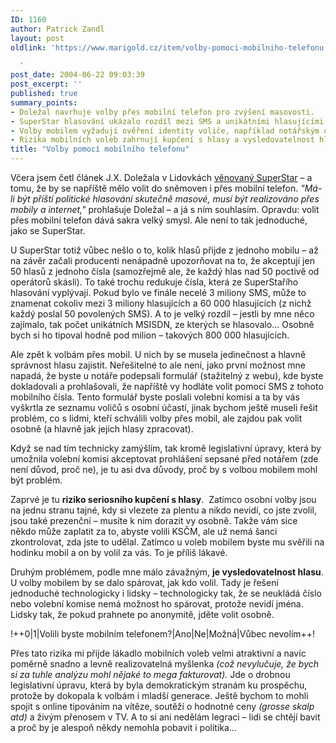 ```yaml
---
ID: 1160
author: Patrick Zandl
layout: post
oldlink: 'https://www.marigold.cz/item/volby-pomoci-mobilniho-telefonu

  '
post_date: 2004-06-22 09:03:39
post_excerpt: ''
published: true
summary_points:
- Doležal navrhuje volby přes mobilní telefon pro zvýšení masovosti.
- SuperStar hlasování ukázalo rozdíl mezi SMS a unikátními hlasujícími.
- Volby mobilem vyžadují ověření identity voliče, například notářským ověřením.
- Rizika mobilních voleb zahrnují kupčení s hlasy a vysledovatelnost hlasu.
title: "Volby pomocí mobilního telefonu"
---
```


<p>
Včera jsem četl článek J.X. Doležala v Lidovkách <a href="http://lidovky.centrum.cz/clanek.phtml?id=271131">věnovaný SuperStar</a> &#8211; a tomu, že by se napříště mělo volit do sněmoven i přes mobilní telefon. <em>&quot;Má-li být příští politické hlasování skutečně masové, musí být realizováno přes mobily a internet,&quot;</em> prohlašuje Doležal &#8211; a já s ním souhlasím. Opravdu: volit přes mobilní telefon dává sakra velký smysl. Ale není to tak jednoduché, jako se SuperStar.</p>
<p>
U SuperStar totiž vůbec nešlo o to, kolik hlasů přijde z jednoho mobilu &#8211; až na závěr začali producenti nenápadně upozorňovat na to, že akceptují jen 50 hlasů z jednoho čísla (samozřejmě ale, že každý hlas nad 50 poctivě od operátorů skásli). To také trochu redukuje čísla, která ze SuperStařího hlasování vyplývají. Pokud bylo ve finále necelé 3 miliony SMS, může to znamenat cokoliv mezi 3 miliony hlasujících a 60 000 hlasujících (z nichž každý poslal 50 povolených SMS). A to je velký rozdíl &#8211; jestli by mne něco zajímalo, tak počet unikátních MSISDN, ze kterých se hlasovalo&#8230; Osobně bych si ho tipoval hodně pod milion &#8211; takových 800 000 hlasujících. </p>
<p>
Ale zpět k volbám přes mobil. U nich by se musela jedinečnost a hlavně správnost hlasu zajistit. Neřešitelné to ale není, jako první možnost mne napadá, že byste u notáře podepsali formulář (stažitelný z webu), kde byste dokladovali a prohlašovali, že napříště vy hodláte volit pomocí SMS z tohoto mobilního čísla. Tento formulář byste poslali volební komisi a ta by vás vyškrtla ze seznamu voličů s osobní účastí, jinak bychom ještě museli řešit problém, co s lidmi, kteří schválili volby přes mobil, ale zajdou pak volit osobně (a hlavně jak jejich hlasy zpracovat).</p>

<!--more--><p>
Když se nad tím technicky zamýšlím, tak kromě legislativní úpravy, která by umožnila volební komisi akceptovat prohlášení sepsané před notářem (zde není důvod, proč ne), je tu asi dva důvody, proč by s volbou mobilem mohl být problém.</p>
<p>
Zaprvé je tu <strong>riziko seriosního kupčení s hlasy</strong>.  Zatímco osobní volby jsou na jednu stranu tajné, kdy si vlezete za plentu a nikdo nevidí, co jste zvolil, jsou také prezenční &#8211; musíte k nim dorazit vy osobně. Takže vám sice někdo může zaplatit za to, abyste volili KSČM, ale už nemá šanci zkontrolovat, zda jste to udělal. Zatímco u voleb mobilem byste mu svěřili na hodinku mobil a on by volil za vás. To je příliš lákavé. </p>
<p>
Druhým problémem, podle mne málo závažným, <strong>je vysledovatelnost hlasu</strong>. U volby mobilem by se dalo spárovat, jak kdo volil. Tady je řešení jednoduché technologicky i lidsky &#8211; technologicky tak, že se neukládá číslo nebo volební komise nemá možnost ho spárovat, protože nevidí jména. Lidsky tak, že pokud prahnete po anonymitě, jděte volit osobně. </p>
<p>
!++0|1|Volili byste mobilním telefonem?|Ano|Ne|Možná|Vůbec nevolím++!</p>
<p>
Přes tato rizika mi přijde lákadlo mobilních voleb velmi atraktivní a navíc poměrně snadno a levně realizovatelná myšlenka <em>(což nevylučuje, že bych si za tuhle analýzu mohl nějaké to mega fakturovat).</em> Jde o drobnou legislativní úpravu, která by byla demokratickým stranám ku prospěchu, protože by dokopala k volbám i mladší generace. Ještě bychom to mohli spojit s online tipováním na vítěze, soutěží o hodnotné ceny <em>(grosse skalp atd) </em>a živým přenosem v TV. A to si ani nedělám legraci &#8211; lidi se chtějí bavit a proč by je alespoň někdy nemohla pobavit i politika&#8230;</p>
